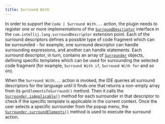 ```yaml
---
title: Surround With
---
```


In order to support the `Code | Surround With...` action, the plugin needs to register one or more implementations of the
[`SurroundDescriptor`](upsource:///platform/lang-api/src/com/intellij/lang/surroundWith/SurroundDescriptor.java)
interface in the `com.intellij.lang.surroundDescriptor` extension point.
Each of the surround descriptors defines a possible type of code fragment which can be surrounded - for example, one surround descriptor can handle surrounding expressions, and another can handle statements.
Each surround descriptor, in turn, contains an array of
[`Surrounder`](upsource:///platform/lang-api/src/com/intellij/lang/surroundWith/Surrounder.java)
objects, defining specific templates which can be used for surrounding the selected code fragment (for example, `Surround With if`, `Surround With for` and so on).

When the `Surround With...` action is invoked, the IDE queries all surround descriptors for the language until it finds one that returns a non-empty array from its `getElementsToSurround()` method.
Then it calls the
[`Surrounder.isApplicable()`](upsource:///platform/lang-api/src/com/intellij/lang/surroundWith/Surrounder.java)<!--#L46-->
method for each surrounder in that descriptor to check if the specific template is applicable in the current context.
Once the user selects a specific surrounder from the popup menu, the
[`Surrounder.surroundElements()`](upsource:///platform/lang-api/src/com/intellij/lang/surroundWith/Surrounder.java)<!--#L57-->
method is used to execute the surround action.

